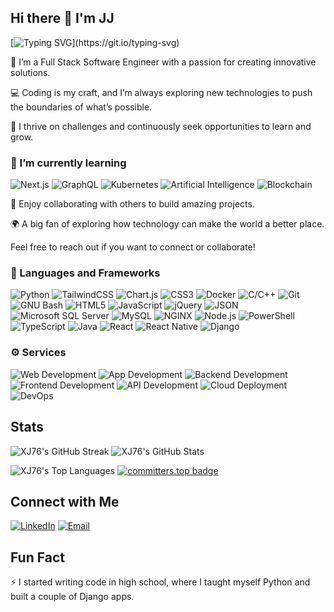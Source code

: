 ## Hi there 👋 I'm JJ

<!--
**XJ76/XJ76** is a ✨ _special_ ✨ repository because its `README.md` (this file) appears on your GitHub profile.

Here are some ideas to get you started:

- 🔭 I’m currently working on ...
- 🌱 I’m currently learning ...
- 👯 I’m looking to collaborate on ...
- 🤔 I’m looking for help with ...
- 💬 Ask me about ...
- 📫 How to reach me: ...
- 😄 Pronouns: ...
- ⚡ Fun fact: ...
-->


[![Typing SVG](https://readme-typing-svg.demolab.com/?lines=Hi+I'm+JJ+Smith;Lets+Create+Something+Great!!)](https://git.io/typing-svg)

🚀 I’m a Full Stack Software Engineer with a passion for creating innovative solutions.

💻 Coding is my craft, and I’m always exploring new technologies to push the boundaries of what’s possible.

🌱 I thrive on challenges and continuously seek opportunities to learn and grow.

### 🌱 I’m currently learning

![Next.js](https://img.shields.io/static/v1?style=flat-square&logo=nextdotjs&logoColor=white&label=&labelColor=000000&message=Next.js&color=16171d)
![GraphQL](https://img.shields.io/static/v1?style=flat-square&logo=graphql&logoColor=white&label=&labelColor=E10098&message=GraphQL&color=E10098)
![Kubernetes](https://img.shields.io/static/v1?style=flat-square&logo=kubernetes&logoColor=white&label=&labelColor=326CE5&message=Kubernetes&color=326CE5)
![Artificial Intelligence](https://img.shields.io/static/v1?style=flat-square&logo=tensorflow&logoColor=white&label=&labelColor=FF6F00&message=Artificial%20Intelligence&color=FF6F00)
![Blockchain](https://img.shields.io/static/v1?style=flat-square&logo=ethereum&logoColor=white&label=&labelColor=3C3C3D&message=Blockchain&color=3C3C3D)

🎯 Enjoy collaborating with others to build amazing projects.

🌍 A big fan of exploring how technology can make the world a better place.

Feel free to reach out if you want to connect or collaborate!

### 📒 Languages and Frameworks
![Python](https://img.shields.io/static/v1?style=flat-square&logo=python&logoColor=white&label=&labelColor=3776AB&message=Python&color=16171d)
![TailwindCSS](https://img.shields.io/static/v1?style=flat-square&logo=tailwindcss&logoColor=white&label=&labelColor=06B6D4&message=TailwindCSS&color=16171d)
![Chart.js](https://img.shields.io/static/v1?style=flat-square&logo=chartdotjs&logoColor=white&label=&labelColor=FF6384&message=Chart.js&color=16171d)
![CSS3](https://img.shields.io/static/v1?style=flat-square&logo=css3&logoColor=white&label=&labelColor=1572B6&message=CSS3&color=16171d)
![Docker](https://img.shields.io/static/v1?style=flat-square&logo=docker&logoColor=white&label=&labelColor=2496ED&message=Docker&color=16171d)
![C/C++](https://img.shields.io/static/v1?style=flat-square&logo=c&logoColor=white&label=&labelColor=00599C&message=C/C++&color=16171d)
![Git](https://img.shields.io/static/v1?style=flat-square&logo=git&logoColor=white&label=&labelColor=F05032&message=Git&color=16171d)
![GNU Bash](https://img.shields.io/static/v1?style=flat-square&logo=gnubash&logoColor=white&label=&labelColor=4EAA25&message=GNU%20Bash&color=16171d)
![HTML5](https://img.shields.io/static/v1?style=flat-square&logo=html5&logoColor=white&label=&labelColor=E34F26&message=HTML5&color=16171d)
![JavaScript](https://img.shields.io/static/v1?style=flat-square&logo=javascript&logoColor=black&label=&labelColor=F7DF1E&message=JavaScript&color=16171d)
![jQuery](https://img.shields.io/static/v1?style=flat-square&logo=jquery&logoColor=white&label=&labelColor=0769AD&message=jQuery&color=16171d)
![JSON](https://img.shields.io/static/v1?style=flat-square&logo=json&logoColor=white&label=&labelColor=000000&message=JSON&color=16171d)
![Microsoft SQL Server](https://img.shields.io/static/v1?style=flat-square&logo=microsoftsqlserver&logoColor=white&label=&labelColor=CC2927&message=Microsoft%20SQL%20Server&color=16171d)
![MySQL](https://img.shields.io/static/v1?style=flat-square&logo=mysql&logoColor=white&label=&labelColor=4479A1&message=MySQL&color=16171d)
![NGINX](https://img.shields.io/static/v1?style=flat-square&logo=nginx&logoColor=white&label=&labelColor=009639&message=NGINX&color=16171d)
![Node.js](https://img.shields.io/static/v1?style=flat-square&logo=nodedotjs&logoColor=white&label=&labelColor=339933&message=Node.js&color=16171d)
![PowerShell](https://img.shields.io/static/v1?style=flat-square&logo=powershell&logoColor=white&label=&labelColor=5391FE&message=PowerShell&color=16171d)
![TypeScript](https://img.shields.io/static/v1?style=flat-square&logo=typescript&logoColor=white&label=&labelColor=3178C6&message=TypeScript&color=16171d)
![Java](https://img.shields.io/static/v1?style=flat-square&logo=java&logoColor=white&label=&labelColor=007396&message=Java&color=16171d)
![React](https://img.shields.io/static/v1?style=flat-square&logo=react&logoColor=white&label=&labelColor=61DAFB&message=React&color=16171d)
![React Native](https://img.shields.io/static/v1?style=flat-square&logo=react&logoColor=white&label=&labelColor=61DAFB&message=React%20Native&color=16171d)
![Django](https://img.shields.io/static/v1?style=flat-square&logo=django&logoColor=white&label=&labelColor=092E20&message=Django&color=16171d)

### ⚙️ Services
![Web Development](https://img.shields.io/static/v1?style=flat-square&logo=html5&logoColor=white&label=&labelColor=E34F26&message=Web%20Development&color=16171d)
![App Development](https://img.shields.io/static/v1?style=flat-square&logo=android&logoColor=white&label=&labelColor=3DDC84&message=App%20Development&color=16171d)
![Backend Development](https://img.shields.io/static/v1?style=flat-square&logo=node.js&logoColor=white&label=&labelColor=339933&message=Backend%20Development&color=16171d)
![Frontend Development](https://img.shields.io/static/v1?style=flat-square&logo=react&logoColor=white&label=&labelColor=61DAFB&message=Frontend%20Development&color=16171d)
![API Development](https://img.shields.io/static/v1?style=flat-square&logo=swagger&logoColor=white&label=&labelColor=85EA2D&message=API%20Development&color=16171d)
![Cloud Deployment](https://img.shields.io/static/v1?style=flat-square&logo=aws&logoColor=white&label=&labelColor=232F3E&message=Cloud%20Deployment&color=16171d)
![DevOps](https://img.shields.io/static/v1?style=flat-square&logo=docker&logoColor=white&label=&labelColor=2496ED&message=DevOps&color=16171d)

## Stats
![XJ76's GitHub Streak](https://github-readme-streak-stats.herokuapp.com/?user=XJ76&theme=tokyonight)
![XJ76's GitHub Stats](https://github-readme-stats.vercel.app/api?username=XJ76&show_icons=true&locale=en&count_private=true&hide_rank=true&custom_title=My%20GitHub%20Stats&disable_animations=true&theme=tokyonight)

![XJ76's Top Languages](https://github-readme-stats.vercel.app/api/top-langs/?username=XJ76&theme=vue-dark&show_icons=true&hide_border=true&layout=compact)
[![committers.top badge](https://user-badge.committers.top/zimbabwe/XJ76.svg)](https://user-badge.committers.top/zimbabwe/XJ76)


## Connect with Me
[![LinkedIn](https://img.shields.io/badge/LinkedIn-Connect-blue?style=flat&logo=linkedin)](https://zw.linkedin.com/in/joshua-j-smith-5338041b8)
[![Email](https://img.shields.io/badge/Email-Contact-blue?style=flat&logo=gmail)](mailto:joshjsmithjr@outlook.com)

## Fun Fact
⚡ I started writing code in high school, where I taught myself Python and built a couple of Django apps.
